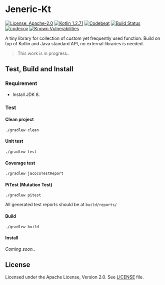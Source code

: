 # Jeneric-Kt

[![License: Apache-2.0](https://img.shields.io/badge/license-Apache--2.0-green.svg)](/LICENSE)
[![Kotlin 1.2.71](https://img.shields.io/badge/Kotlin-1.2.71-blue.svg)](http://kotlinlang.org)
[![Codebeat](https://codebeat.co/badges/bede1ef7-1b72-4426-9bae-dcbee7dc9318)](https://codebeat.co/projects/github-com-mkdika-jeneric-kt-master)
[![Build Status](https://travis-ci.com/mkdika/jeneric-kt.svg?branch=master)](https://travis-ci.com/mkdika/jeneric-kt)
[![codecov](https://codecov.io/gh/mkdika/jeneric-kt/branch/master/graph/badge.svg)](https://codecov.io/gh/mkdika/jeneric-kt)
[![Known Vulnerabilities](https://snyk.io/test/github/mkdika/jeneric-kt/badge.svg?targetFile=build.gradle)](https://snyk.io/test/github/mkdika/jeneric-kt?targetFile=build.gradle)


A tiny library for collection of custom yet frequently used function.
Build on top of Kotlin and Java standard API, no external libraries is needed.

> This work is in progress..

## Test, Build and Install

### Requirement

- Install JDK 8.

### Test

#### Clean project

```console
./gradlew clean
```

#### Unit test

```console
./gradlew test
```

#### Coverage test

```console
./gradlew jacocoTestReport
```

#### PiTest (Mutation Test)

```console
./gradlew pitest
```

All generated test reports should be at `build/reports/`


#### Build

```console
./gradlew build
```

#### Install

_Coming soon.._


## License
Licensed under the Apache License, Version 2.0. See [LICENSE](/LICENSE) file.